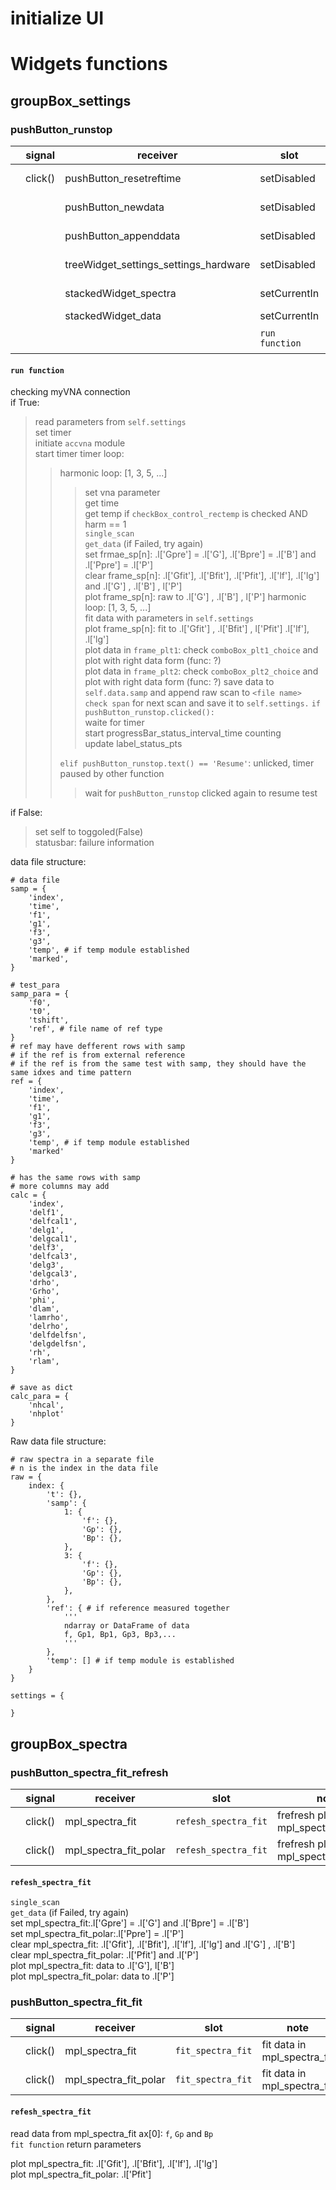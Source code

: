 
# initialize UI



# Widgets functions

## groupBox_settings

### pushButton_runstop

| | signal|receiver|slot|note|
|-|----|----|----|----|
| |click()|pushButton_resetreftime                  |setDisabled|keep settings|
| |       |pushButton_newdata                       |setDisabled|keep settings|
| |       |pushButton_appenddata                    |setDisabled|keep settings|
| |       |treeWidget_settings_settings_hardware    |setDisabled|keep settings|
| |       |stackedWidget_spectra                    |setCurrentIn|view scans  |
| |       |stackedWidget_data                       |setCurrentIn|view data   |
| |       |                                         |`run function`| collecting data... |

#### `run function`


checking myVNA connection  
if True:  
>read parameters from `self.settings`  
set timer  
initiate `accvna` module  
start timer
timer loop:  
>> harmonic loop: [1, 3, 5, ...]
>>> set vna parameter  
get time  
get temp if `checkBox_control_rectemp` is checked AND harm == 1  
`single_scan`  
`get_data` (if Failed, try again)  
set frmae_sp[n]: .l['Gpre'] = .l['G'], .l['Bpre'] = .l['B'] and .l['Ppre'] = .l['P']  
clear frame_sp[n]: .l['Gfit'], .l['Bfit'], .l['Pfit'], .l['lf'], .l['lg'] and .l['G'] , .l['B'] , l['P']  
plot frame_sp[n]: raw to .l['G'] , .l['B'] , l['P'] 
>> harmonic loop: [1, 3, 5, ...]  
>>> fit data with parameters in `self.settings`  
plot frame_sp[n]: fit to .l['Gfit'] , .l['Bfit'] , l['Pfit'] .l['lf'], .l['lg']  
plot data in `frame_plt1`: check `comboBox_plt1_choice` and plot with right data form (func: ?)  
plot data in `frame_plt2`: check `comboBox_plt2_choice` and plot with right data form (func: ?)
save data to `self.data.samp` and append raw scan to `<file name>`  
`check span` for next scan and save it to `self.settings.`
>> `if pushButton_runstop.clicked():`  
>>> waite for timer  
>>> start progressBar_status_interval_time counting  
>>> update label_status_pts
>>
>> `elif pushButton_runstop.text() == 'Resume'`: unlicked, timer paused by other function  
>>> wait for `pushButton_runstop` clicked again to resume test

if False:
> set self to toggoled(False)  
> statusbar: failure information
> 

data file structure:  
```
# data file 
samp = {
    'index',
    'time',
    'f1',
    'g1',
    'f3',
    'g3',
    'temp', # if temp module established
    'marked',
}

# test_para
samp_para = {
    'f0',
    't0',
    'tshift',
    'ref', # file name of ref type
}
# ref may have defferent rows with samp
# if the ref is from external reference
# if the ref is from the same test with samp, they should have the same idxes and time pattern
ref = {
    'index',
    'time',
    'f1',
    'g1',
    'f3',
    'g3',
    'temp', # if temp module established
    'marked'
}

# has the same rows with samp
# more columns may add 
calc = {
    'index',
    'delf1',
    'delfcal1',
    'delg1',
    'delgcal1',
    'delf3',
    'delfcal3',
    'delg3',
    'delgcal3',
    'drho',
    'Grho',
    'phi',
    'dlam',
    'lamrho',
    'delrho',
    'delfdelfsn',
    'delgdelfsn',
    'rh',
    'rlam',
}

# save as dict
calc_para = {
    'nhcal',
    'nhplot'
}
```

Raw data file structure:  
```
# raw spectra in a separate file
# n is the index in the data file
raw = {
    index: {
        't': {},
        'samp': {
            1: {
                'f': {},
                'Gp': {},
                'Bp': {},  
            },
            3: {
                'f': {},
                'Gp': {},
                'Bp': {},
            },
        },
        'ref': { # if reference measured together
            '''
            ndarray or DataFrame of data
            f, Gp1, Bp1, Gp3, Bp3,...
            '''
        },
        'temp': [] # if temp module is established
    }
}

settings = {

}

```

## groupBox_spectra

### pushButton_spectra_fit_refresh

| | signal|receiver|slot|note|
|-|----|----|----|----|
| |click()|mpl_spectra_fit    |`refesh_spectra_fit`|frefresh plot in mpl_spectra_fit|
| |click()|mpl_spectra_fit_polar    |`refesh_spectra_fit`|frefresh plot in mpl_spectra_fit_polar|

#### `refesh_spectra_fit`

`single_scan`  
`get_data` (if Failed, try again)  
set mpl_spectra_fit:.l['Gpre'] = .l['G'] and .l['Bpre'] = .l['B']  
set mpl_spectra_fit_polar:.l['Ppre'] = .l['P']  
clear mpl_spectra_fit: .l['Gfit'], .l['Bfit'], .l['lf'], .l['lg'] and .l['G'] , .l['B']  
clear mpl_spectra_fit_polar: .l['Pfit'] and .l['P']  
plot mpl_spectra_fit: data to .l['G'], l['B']  
plot mpl_spectra_fit_polar: data to .l['P']  

### pushButton_spectra_fit_fit  

| | signal|receiver|slot|note|
|-|----|----|----|----|
| |click()|mpl_spectra_fit    |`fit_spectra_fit`|fit data in mpl_spectra_fit|
| |click()|mpl_spectra_fit_polar    |`fit_spectra_fit`|fit data in mpl_spectra_fit|

#### `refesh_spectra_fit`  

read data from mpl_spectra_fit ax[0]: `f`, `Gp` and `Bp`  
`fit function` return parameters

plot mpl_spectra_fit: .l['Gfit'], .l['Bfit'], .l['lf'], .l['lg']  
plot mpl_spectra_fit_polar: .l['Pfit']  


